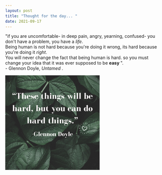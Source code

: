 ```yaml
---
layout: post
title: "Thought for the day... "
date: 2021-09-17
---
```



<p>
  "if you are uncomfortable- in deep pain, angry, yearning, confused- you don't have a problem, you have a <em>life</em>.<br>
  Being human is not hard because you're doing it wrong, its hard because you're doing it <em>right</em>.<br> You will never change the fact
  that being human is  hard. so you must change your idea that it was ever supposed to be <b> easy </b>". <br>
  - Glennon Doyle, <em> Untamed </em>.
</p>
<img src="/images/quotepic.png" alt="MarineGEO circle logo" style="height: 300px; width:300px;">
